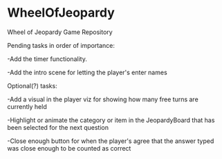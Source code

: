 # WheelOfJeopardy
Wheel of Jeopardy Game Repository

Pending tasks in order of importance:

-Add the timer functionality.

-Add the intro scene for letting the player's enter names

Optional(?) tasks:

-Add a visual in the player viz for showing how many free turns are currently held

-Highlight or animate the category or item in the JeopardyBoard that has been selected for the next question

-Close enough button for when the player's agree that the answer typed was close enough to be counted as correct





